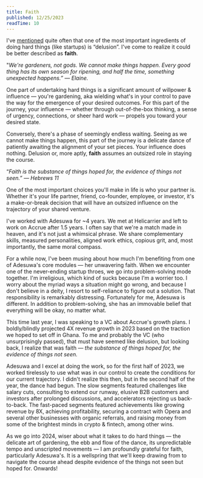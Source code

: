 ```yaml
---
title: Faith
published: 12/25/2023
readTime: 10
---
```


I've [mentioned](https://www.notion.so/Startup-Lessons-02b445d7d9bc4ac5a7470cf55ef68a16?pvs=21) quite often that one of the most important ingredients of doing hard things (like startups) is “delusion”. I've come to realize it could be better described as **faith**.

"*We're gardeners, not gods. We cannot make things happen. Every good thing has its own season for ripening, and half the time, something unexpected happens.” — Elaine.*

One part of undertaking hard things is a significant amount of willpower & influence — you're gardening, aka wielding what's in your control to pave the way for the emergence of your desired outcomes. For this part of the journey, your influence — whether through out-of-the-box thinking, a sense of urgency, connections, or sheer hard work — propels you toward your desired state. 

Conversely, there's a phase of seemingly endless waiting. Seeing as we cannot make things happen, this part of the journey is a delicate dance of patiently awaiting the alignment of your set pieces. Your influence does nothing. Delusion or, more aptly, **faith** assumes an outsized role in staying the course.

“*Faith is the substance of things hoped for, the evidence of things not seen.” — Hebrews 11*

One of the most important choices you'll make in life is who your partner is. Whether it's your life partner, friend, co-founder, employee, or investor, it's a make-or-break decision that will have an outsized influence on the trajectory of your shared venture.

I've worked with Adesuwa for ~4 years. We met at Helicarrier and left to work on Accrue after 1.5 years. I often say that we're a match made in heaven, and it's not just a whimsical phrase. We share complementary skills, measured personalities, aligned work ethics, copious grit, and, most importantly, the same moral compass.

For a while now, I've been musing about how much I'm benefiting from one of Adesuwa's core modules — her unwavering faith. When we encounter one of the never-ending startup throes, we go into problem-solving mode together. I'm irreligious, which kind of sucks because I'm a worrier too. I worry about the myriad ways a situation might go wrong, and because I don't believe in a deity, I resort to self-reliance to figure out a solution. That responsibility is remarkably distressing. Fortunately for me, Adesuwa is different. In addition to problem-solving, she has an immovable belief that everything will be okay, no matter what.

This time last year, I was speaking to a VC about Accrue's growth plans. I boldly/blindly projected 4X revenue growth in 2023 based on the traction we hoped to set off in Ghana. To me and probably the VC (who unsurprisingly passed), that must have seemed like delusion, but looking back, I realize that was faith — *the substance of things hoped for, the evidence of things not seen.*

Adesuwa and I excel at doing the work, so for the first half of 2023, we worked tirelessly to use what was in our control to create the conditions for our current trajectory. I didn't realize this then, but in the second half of the year, the dance had begun. The slow segments featured challenges like salary cuts, consulting to extend our runway, elusive B2B customers and investors after prolonged discussions, and accelerators rejecting us back-to-back. The fast-paced segments featured achievements like growing revenue by 8X, achieving profitability, securing a contract with Opera and several other businesses with organic referrals, and raising money from some of the brightest minds in crypto & fintech, among other wins.

As we go into 2024, wiser about what it takes to do hard things — the delicate art of gardening, the ebb and flow of the dance, its unpredictable tempo and unscripted movements — I am profoundly grateful for faith, particularly Adesuwa's. It is a wellspring that we'll keep drawing from to navigate the course ahead despite evidence of the things not seen but hoped for. Onwards!